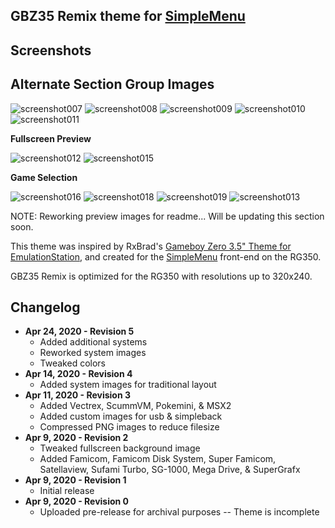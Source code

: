 GBZ35 Remix theme for [SimpleMenu](https://github.com/fgl82/simplemenu)
---

**Screenshots**
---

**Alternate Section Group Images**
---
![screenshot007](https://user-images.githubusercontent.com/14294487/80255679-0733fd80-8643-11ea-8c9f-73cefad52578.png) ![screenshot008](https://user-images.githubusercontent.com/14294487/80255685-0bf8b180-8643-11ea-9379-24b2c1c167c3.png)
![screenshot009](https://user-images.githubusercontent.com/14294487/80255687-0d29de80-8643-11ea-84b3-6df4b85fe8de.png) ![screenshot010](https://user-images.githubusercontent.com/14294487/80255689-0e5b0b80-8643-11ea-9db7-2f9452a99787.png)
![screenshot011](https://user-images.githubusercontent.com/14294487/80255694-10bd6580-8643-11ea-98ef-0f0eb7ec6a44.png)

**Fullscreen Preview**

![screenshot012](https://user-images.githubusercontent.com/14294487/80255838-5a0db500-8643-11ea-9482-7be641792332.png) ![screenshot015](https://user-images.githubusercontent.com/14294487/80256054-b5d83e00-8643-11ea-92ec-3419fe3cfd63.png)

**Game Selection**

![screenshot016](https://user-images.githubusercontent.com/14294487/80256292-23846a00-8644-11ea-96dd-3f1ee23838e7.png) ![screenshot018](https://user-images.githubusercontent.com/14294487/80256293-241d0080-8644-11ea-8113-b15b70ce3c65.png)
![screenshot019](https://user-images.githubusercontent.com/14294487/80256294-241d0080-8644-11ea-9b82-fd5823c1aecf.png) ![screenshot013](https://user-images.githubusercontent.com/14294487/80256350-3ac35780-8644-11ea-8221-edb8cc5d4068.png)


NOTE: Reworking preview images for readme... Will be updating this section soon.

This theme was inspired by RxBrad's [Gameboy Zero 3.5" Theme for EmulationStation](https://github.com/rxbrad/es-theme-gbz35), and created for the [SimpleMenu](https://github.com/fgl82/simplemenu) front-end on the RG350.

GBZ35 Remix is optimized for the RG350 with resolutions up to 320x240.

**Changelog**
---
* **Apr 24, 2020 - Revision 5**
  * Added additional systems
  * Reworked system images
  * Tweaked colors
* **Apr 14, 2020 - Revision 4**
  * Added system images for traditional layout
* **Apr 11, 2020 - Revision 3**
  * Added Vectrex, ScummVM, Pokemini, & MSX2
  * Added custom images for usb & simpleback
  * Compressed PNG images to reduce filesize
* **Apr 9, 2020 - Revision 2**
  * Tweaked fullscreen background image
  * Added Famicom, Famicom Disk System, Super Famicom, Satellaview, Sufami Turbo, SG-1000, Mega Drive, & SuperGrafx
* **Apr 9, 2020 - Revision 1**
  * Initial release
* **Apr 9, 2020 - Revision 0**
  * Uploaded pre-release for archival purposes -- Theme is incomplete
